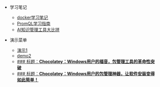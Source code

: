 ﻿<!-- _sidebar.md -->

* 学习笔记
  * [docker学习笔记](docker%E5%AD%A6%E4%B9%A0%E7%AC%94%E8%AE%B0.md) <!--注意这里是相对路径-->
  * [PromQL学习指南](PromQL学习指南.md)
  * [AI知识管理工具大比拼](AI知识管理工具大比拼.md)

* 演示菜单
  * [演示1](demo1.md)
  * [demo2](demo2.md)


  - [### 标题：**Chocolatey：Windows用户的福音，包管理工具的革命性突破**](2025-01-20chocolatey包管理工具.md)
  * [### 标题：**Chocolatey：Windows用户的包管理神器，让软件安装变得如此简单！**](2025-01-20_10-17-59_chocolatey包管理工具.md)
